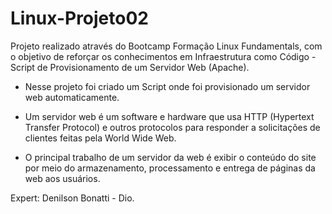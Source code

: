 # Linux-Projeto02

Projeto realizado através do Bootcamp Formação Linux Fundamentals, com o objetivo de reforçar os conhecimentos em 
Infraestrutura como Código - Script de Provisionamento de um Servidor Web (Apache).

- Nesse projeto foi criado um Script onde foi provisionado um servidor web automaticamente. 

- Um servidor web é um software e hardware que usa HTTP (Hypertext Transfer Protocol) e outros protocolos para responder a solicitações de clientes feitas pela World Wide Web. 

- O principal trabalho de um servidor da web é exibir o conteúdo do site por meio do armazenamento, processamento e entrega de páginas da web aos usuários.

Expert: Denilson Bonatti - Dio.